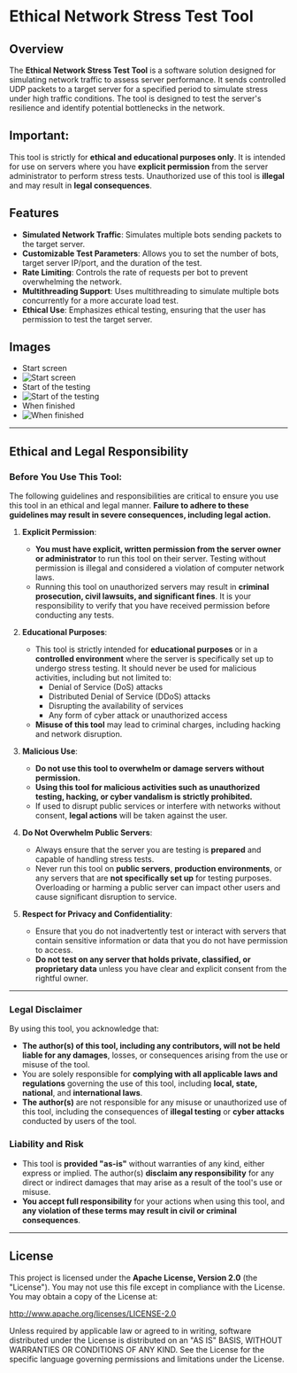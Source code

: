 # Ethical Network Stress Test Tool

## Overview

The **Ethical Network Stress Test Tool** is a software solution designed for simulating network traffic to assess server performance. It sends controlled UDP packets to a target server for a specified period to simulate stress under high traffic conditions. The tool is designed to test the server's resilience and identify potential bottlenecks in the network.

## Important:

This tool is strictly for **ethical and educational purposes only**. It is intended for use on servers where you have **explicit permission** from the server administrator to perform stress tests. Unauthorized use of this tool is **illegal** and may result in **legal consequences**.

## Features

- **Simulated Network Traffic**: Simulates multiple bots sending packets to the target server.
- **Customizable Test Parameters**: Allows you to set the number of bots, target server IP/port, and the duration of the test.
- **Rate Limiting**: Controls the rate of requests per bot to prevent overwhelming the network.
- **Multithreading Support**: Uses multithreading to simulate multiple bots concurrently for a more accurate load test.
- **Ethical Use**: Emphasizes ethical testing, ensuring that the user has permission to test the target server.

## Images

- Start screen
- ![Start screen](images/picture1.PNG)
- Start of the testing
- ![Start of the testing](images/picture2.PNG)
- When finished
- ![When finished](images/picture3.PNG)

---

## Ethical and Legal Responsibility

### Before You Use This Tool:

The following guidelines and responsibilities are critical to ensure you use this tool in an ethical and legal manner. **Failure to adhere to these guidelines may result in severe consequences, including legal action.**

1. **Explicit Permission**:
   - **You must have explicit, written permission from the server owner or administrator** to run this tool on their server. Testing without permission is illegal and considered a violation of computer network laws.
   - Running this tool on unauthorized servers may result in **criminal prosecution, civil lawsuits, and significant fines**. It is your responsibility to verify that you have received permission before conducting any tests.

2. **Educational Purposes**:
   - This tool is strictly intended for **educational purposes** or in a **controlled environment** where the server is specifically set up to undergo stress testing. It should never be used for malicious activities, including but not limited to:
     - Denial of Service (DoS) attacks
     - Distributed Denial of Service (DDoS) attacks
     - Disrupting the availability of services
     - Any form of cyber attack or unauthorized access
   - **Misuse of this tool** may lead to criminal charges, including hacking and network disruption.

3. **Malicious Use**:
   - **Do not use this tool to overwhelm or damage servers without permission.**
   - **Using this tool for malicious activities such as unauthorized testing, hacking, or cyber vandalism is strictly prohibited.**
   - If used to disrupt public services or interfere with networks without consent, **legal actions** will be taken against the user.

4. **Do Not Overwhelm Public Servers**:
   - Always ensure that the server you are testing is **prepared** and capable of handling stress tests.
   - Never run this tool on **public servers**, **production environments**, or any servers that are **not specifically set up** for testing purposes. Overloading or harming a public server can impact other users and cause significant disruption to service.

5. **Respect for Privacy and Confidentiality**:
   - Ensure that you do not inadvertently test or interact with servers that contain sensitive information or data that you do not have permission to access.
   - **Do not test on any server that holds private, classified, or proprietary data** unless you have clear and explicit consent from the rightful owner.

---

### Legal Disclaimer

By using this tool, you acknowledge that:

- **The author(s) of this tool, including any contributors, will not be held liable for any damages**, losses, or consequences arising from the use or misuse of the tool.
- You are solely responsible for **complying with all applicable laws and regulations** governing the use of this tool, including **local, state, national**, and **international laws**.
- **The author(s)** are not responsible for any misuse or unauthorized use of this tool, including the consequences of **illegal testing** or **cyber attacks** conducted by users of the tool.

### Liability and Risk

- This tool is **provided "as-is"** without warranties of any kind, either express or implied. The author(s) **disclaim any responsibility** for any direct or indirect damages that may arise as a result of the tool's use or misuse.
- **You accept full responsibility** for your actions when using this tool, and **any violation of these terms may result in civil or criminal consequences**.

---

## License

This project is licensed under the **Apache License, Version 2.0** (the "License"). You may not use this file except in compliance with the License. You may obtain a copy of the License at:

http://www.apache.org/licenses/LICENSE-2.0

Unless required by applicable law or agreed to in writing, software distributed under the License is distributed on an "AS IS" BASIS, WITHOUT WARRANTIES OR CONDITIONS OF ANY KIND. See the License for the specific language governing permissions and limitations under the License.
